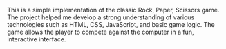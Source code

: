 This is a simple implementation of the classic Rock, Paper, Scissors game. The project helped me develop a strong understanding of various technologies such as HTML, CSS, JavaScript, and basic game logic. The game allows the player to compete against the computer in a fun, interactive interface.
